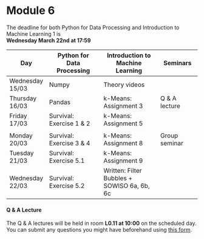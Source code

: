 
# Module 6

The deadline for both Python for Data Processing and Introduction to Machine Learning 1 is<br>**Wednesday March 22nd at 17:59**

| Day                | Python for<br>Data Processing | Introduction to<br>Machine Learning      | Seminars          |
|--------------------|-------------------------------|------------------------------------------|-------------------|
| Wednesday<br>15/03 | Numpy                         | Theory videos                            |                   |
| Thursday<br>16/03  | Pandas                        | k-Means: Assignment 3                    | Q & A lecture     |
| Friday<br>17/03    | Survival: Exercise 1 & 2      | k-Means: Assignment 5                    |                   |
|                    |                               |                                          |                   |
| Monday<br>20/03    | Survival: Exercise 3 & 4      | k-Means: Assignment 8                    | Group seminar     |
| Tuesday<br>21/03   | Survival: Exercise 5.1        | k-Means: Assignment 9                    |                   |
| Wednesday<br>22/03 | Survival: Exercise 5.2        | Written: Filter Bubbles +<br>SOWISO 6a, 6b, 6c |             |



#### Q & A Lecture

The Q & A lectures will be held in room **L0.11 at 10:00** on the scheduled day. You can submit any questions you might have beforehand using [this form](https://forms.office.com/Pages/ResponsePage.aspx?id=zcrxoIxhA0S5RXb7PWh05ZTDc7biyulCvpu4U-tarWtUMlZYQUlYMFVMREdWRVVPWTNITlIxQlFUTC4u).

